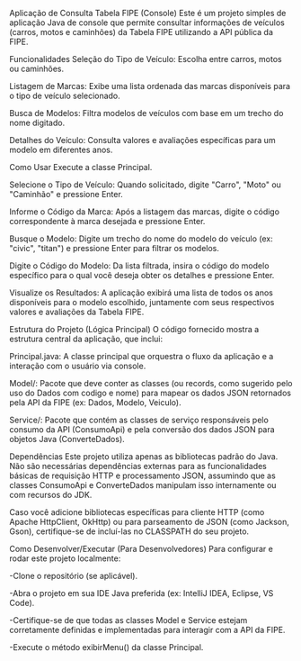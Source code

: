 Aplicação de Consulta Tabela FIPE (Console)
Este é um projeto simples de aplicação Java de console que permite consultar informações de veículos (carros, motos e caminhões) da Tabela FIPE utilizando a API pública da FIPE.

Funcionalidades
Seleção do Tipo de Veículo: Escolha entre carros, motos ou caminhões.

Listagem de Marcas: Exibe uma lista ordenada das marcas disponíveis para o tipo de veículo selecionado.

Busca de Modelos: Filtra modelos de veículos com base em um trecho do nome digitado.

Detalhes do Veículo: Consulta valores e avaliações específicas para um modelo em diferentes anos.

Como Usar
Execute a classe Principal.

Selecione o Tipo de Veículo: Quando solicitado, digite "Carro", "Moto" ou "Caminhão" e pressione Enter.

Informe o Código da Marca: Após a listagem das marcas, digite o código correspondente à marca desejada e pressione Enter.

Busque o Modelo: Digite um trecho do nome do modelo do veículo (ex: "civic", "titan") e pressione Enter para filtrar os modelos.

Digite o Código do Modelo: Da lista filtrada, insira o código do modelo específico para o qual você deseja obter os detalhes e pressione Enter.

Visualize os Resultados: A aplicação exibirá uma lista de todos os anos disponíveis para o modelo escolhido, juntamente com seus respectivos valores e avaliações da Tabela FIPE.

Estrutura do Projeto (Lógica Principal)
O código fornecido mostra a estrutura central da aplicação, que inclui:

Principal.java: A classe principal que orquestra o fluxo da aplicação e a interação com o usuário via console.

Model/: Pacote que deve conter as classes (ou records, como sugerido pelo uso do Dados com codigo e nome) para mapear os dados JSON retornados pela API da FIPE (ex: Dados, Modelo, Veiculo).

Service/: Pacote que contém as classes de serviço responsáveis pelo consumo da API (ConsumoApi) e pela conversão dos dados JSON para objetos Java (ConverteDados).

Dependências
Este projeto utiliza apenas as bibliotecas padrão do Java. Não são necessárias dependências externas para as funcionalidades básicas de requisição HTTP e processamento JSON, assumindo que as classes ConsumoApi e ConverteDados manipulam isso internamente ou com recursos do JDK.

Caso você adicione bibliotecas específicas para cliente HTTP (como Apache HttpClient, OkHttp) ou para parseamento de JSON (como Jackson, Gson), certifique-se de incluí-las no CLASSPATH do seu projeto.



Como Desenvolver/Executar (Para Desenvolvedores)
Para configurar e rodar este projeto localmente:

-Clone o repositório (se aplicável).

-Abra o projeto em sua IDE Java preferida (ex: IntelliJ IDEA, Eclipse, VS Code).

-Certifique-se de que todas as classes Model e Service estejam corretamente definidas e implementadas para interagir com a API da FIPE.

-Execute o método exibirMenu() da classe Principal.
